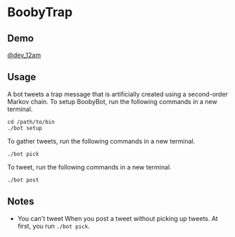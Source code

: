 BoobyTrap
=========

## Demo

<a href="https://twitter.com/dev_12am">@dev_12am</a>

## Usage

A bot tweets a trap message that is artificially created using a second-order Markov chain. To setup BoobyBot, run the following commands in a new terminal.

    cd /path/to/bin
    ./bot setup

To gather tweets, run the following commands in a new terminal.

    ./bot pick

To tweet, run the following commands in a new terminal.

    ./bot post

## Notes

* You can't tweet When you post a tweet without picking up tweets. At first, you run `./bot pick`.